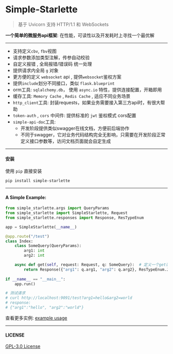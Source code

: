 # Simple-Starlette

> 基于 Uvicorn 支持 HTTP/1.1 和 WebSockets

**一个简单的微服务api框架**: 在性能，可读性以及开发耗时上寻找一个最优解

---
- 支持定义`cbv`, `fbv`视图
- 请求参数添加类型注解，传参自动校验
- 自定义报错 , 全局报错/错误码 统一处理
- 提供请求内全局 `g` 对象 
- 更方便的定义 `websocket` api , 提供`websocket`鉴权方案
- 提供`include`划分不同接口，类似 `flask.blueprint`
- orm工具: `sqlalchemy.db`， 使用 `async.io` 特性，提供连接配置，开箱即用
- 缓存工具: `Memory Cache` , `Redis Cache` ,  适应不同业务场景
- `http_client`工具: 封装requests，如果业务需要接入第三方api时，有很大帮助
- `token-auth` , `cors` 中间件: 提供标准的 `jwt` 鉴权模式 cors配置
- `simple-api-doc`工具: 
    - 开发阶段提供类似swagger在线文档，方便前后端协作
    - 不同于swagger，它对业务代码结构完全无影响，只需要在开发阶段正常定义接口参数等，访问文档页面就会自定生成

---

#### 安装

使用 `pip`  直接安装
```bash
pip install simple-starlette
```

---

#### A Simple Example:

```python
from simple_starlette.args import QueryParams
from simple_starlette import SimpleStarlette, Request
from simple_starlette.responses import Response, ResTypeEnum

app = SimpleStarlette(__name__)

@app.route("/test")
class Index:
    class SomeQuery(QueryParams):
        arg1: int
        arg2: int

    async def get(self, request: Request, q: SomeQuery):  # 定义一个get请求
        return Response({"arg1": q.arg1, "arg2": q.arg2}, ResTypeEnum.JSON) # 构造返回json字符串
    
if __name__ == "__main__":
    app.run()

# 测试请求
# curl http://localhost:9091/test?arg1=hello&arg2=world
# response: 
# {"arg1":"hello", "arg2":"world"}
```

查看更多实例: [example usage](https://github.com/mapyJJJ/simple-starlette/tree/master/example)



---
#### LICENSE
[GPL-3.0 License](https://github.com/mapyJJJ/simple-starlette/blob/master/LICENSE)


